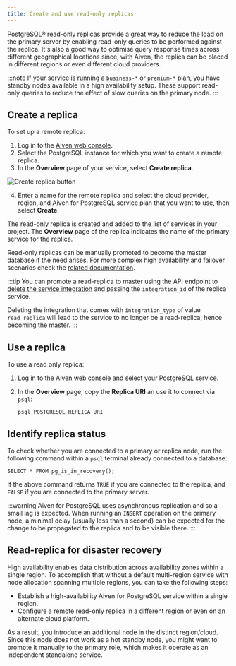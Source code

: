 ```yaml
---
title: Create and use read-only replicas
---
```


PostgreSQL® read-only replicas provide a great way to reduce the load on
the primary server by enabling read-only queries to be performed against
the replica. It's also a good way to optimise query response times
across different geographical locations since, with Aiven, the replica
can be placed in different regions or even different cloud providers.

:::note
If your service is running a `business-*` or `premium-*` plan, you have
standby nodes available in a high availability setup. These support
read-only queries to reduce the effect of slow queries on the primary
node.
:::

## Create a replica

To set up a remote replica:

1.  Log in to the [Aiven web console](https://console.aiven.io/).
2.  Select the PostgreSQL instance for which you want to create a remote
    replica.
3.  In the **Overview** page of your service, select **Create replica**.

![Create replica button](/images/content/products/postgresql/replica-create.png)

4.  Enter a name for the remote replica and select the cloud provider,
    region, and Aiven for PostgreSQL service plan that you want to use,
    then select **Create**.

The read-only replica is created and added to the list of services in
your project. The **Overview** page of the replica indicates the name of
the primary service for the replica.

Read-only replicas can be manually promoted to become the master
database if the need arises. For more complex high availability and
failover scenarios check the
[related documentation](/docs/products/postgresql/concepts/high-availability).

:::tip
You can promote a read-replica to master using the API endpoint to
[delete the service
integration](https://api.aiven.io/doc/#operation/ServiceIntegrationDelete)
and passing the `integration_id` of the replica service.

Deleting the integration that comes with `integration_type` of value
`read_replica` will lead to the service to no longer be a read-replica,
hence becoming the master.
:::

## Use a replica

To use a read only replica:

1.  Log in to the Aiven web console and select your PostgreSQL service.

2.  In the **Overview** page, copy the **Replica URI** an use it to
    connect via `psql`:

    ```
    psql POSTGRESQL_REPLICA_URI
    ```

## Identify replica status

To check whether you are connected to a primary or replica node, run the
following command within a `psql` terminal already connected to a
database:

```
SELECT * FROM pg_is_in_recovery();
```

If the above command returns `TRUE` if you are connected to the replica,
and `FALSE` if you are connected to the primary server.

:::warning
Aiven for PostgreSQL uses asynchronous replication and so a small lag is
expected. When running an `INSERT` operation on the primary node, a
minimal delay (usually less than a second) can be expected for the
change to be propagated to the replica and to be visible there.
:::

## Read-replica for disaster recovery

High availability enables data distribution across availability zones
within a single region. To accomplish that without a default
multi-region service with node allocation spanning multiple regions, you
can take the following steps:

-   Establish a high-availability Aiven for PostgreSQL service within a
    single region.
-   Configure a remote read-only replica in a different region or even
    on an alternate cloud platform.

As a result, you introduce an additional node in the distinct
region/cloud. Since this node does not work as a hot standby node, you
might want to promote it manually to the primary role, which makes it
operate as an independent standalone service.
